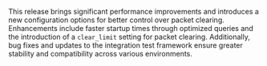This release brings significant performance improvements and introduces a new configuration options for better control over packet clearing. Enhancements include faster startup times through optimized queries and the introduction of a `clear_limit` setting for packet clearing. Additionally, bug fixes and updates to the integration test framework ensure greater stability and compatibility across various environments.